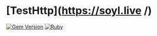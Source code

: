 # [TestHttp](https://soyl.live /)

[![Gem Version](https://img.shields.io/gem/v/jekyll.svg)][ruby-gems]
[![Ruby](https://img.shields.io/badge/ruby-%202.3.0-red.svg)][ruby]


[ruby-gems]: https://rubygems.org
[ruby ]: http://www.ruby-lang.org/en/downloads/

[build-icon]: <> (http://shields.io)
